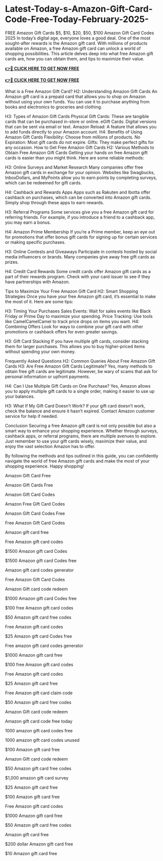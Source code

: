 # Latest-Today-s-Amazon-Gift-Card-Code-Free-Today-February-2025-

FREE Amazon Gift Cards $5, $10, $20, $50, $100 Amazon Gift Card Codes 2025
In today’s digital age, everyone loves a good deal. One of the most sought-after rewards is the Amazon gift card. With millions of products available on Amazon, a free Amazon gift card can unlock a world of shopping possibilities. This article delves deep into what free Amazon gift cards are, how you can obtain them, and tips to maximize their value.


**[👉🎁 CLICK HERE TO GET NOW FREE](https://smarttbx.com/Amazon%20Gift%20Card)**

**[👉🎁 CLICK HERE TO GET NOW FREE](https://smarttbx.com/Amazon%20Gift%20Card)**

What is a Free Amazon Gift Card?
H2: Understanding Amazon Gift Cards
An Amazon gift card is a prepaid card that allows you to shop on Amazon without using your own funds. You can use it to purchase anything from books and electronics to groceries and clothing.

H3: Types of Amazon Gift Cards
Physical Gift Cards: These are tangible cards that can be purchased in-store or online.
eGift Cards: Digital versions that can be sent via email or text.
Amazon Reload: A feature that allows you to add funds directly to your Amazon account.
H4: Benefits of Using Amazon Gift Cards
Flexibility: Choose from millions of products.
No Expiration: Most gift cards do not expire.
Gifts: They make perfect gifts for any occasion.
How to Get Free Amazon Gift Cards
H2: Various Methods to Obtain Free Amazon Gift Cards
Getting your hands on free Amazon gift cards is easier than you might think. Here are some reliable methods:

H3: Online Surveys and Market Research
Many companies offer free Amazon gift cards in exchange for your opinion. Websites like Swagbucks, InboxDollars, and MyPoints allow you to earn points by completing surveys, which can be redeemed for gift cards.

H4: Cashback and Rewards Apps
Apps such as Rakuten and Ibotta offer cashback on purchases, which can be converted into Amazon gift cards. Simply shop through these apps to earn rewards.

H3: Referral Programs
Some services give you a free Amazon gift card for referring friends. For example, if you introduce a friend to a cashback app, you may earn a bonus.

H4: Amazon Prime Membership
If you’re a Prime member, keep an eye out for promotions that offer bonus gift cards for signing up for certain services or making specific purchases.

H3: Online Contests and Giveaways
Participate in contests hosted by social media influencers or brands. Many companies give away free gift cards as prizes.

H4: Credit Card Rewards
Some credit cards offer Amazon gift cards as a part of their rewards program. Check with your card issuer to see if they have partnerships with Amazon.

Tips to Maximize Your Free Amazon Gift Card
H2: Smart Shopping Strategies
Once you have your free Amazon gift card, it’s essential to make the most of it. Here are some tips:

H3: Timing Your Purchases
Sales Events: Wait for sales events like Black Friday or Prime Day to maximize your spending.
Price Tracking: Use tools like CamelCamelCamel to track price drops on items you want.
H4: Combining Offers
Look for ways to combine your gift card with other promotions or cashback offers for even greater savings.

H3: Gift Card Stacking
If you have multiple gift cards, consider stacking them for larger purchases. This allows you to buy higher-priced items without spending your own money.

Frequently Asked Questions
H2: Common Queries About Free Amazon Gift Cards
H3: Are Free Amazon Gift Cards Legitimate?
Yes, many methods to obtain free gift cards are legitimate. However, be wary of scams that ask for personal information or upfront payments.

H4: Can I Use Multiple Gift Cards on One Purchase?
Yes, Amazon allows you to apply multiple gift cards to a single order, making it easier to use up your balances.

H3: What If My Gift Card Doesn’t Work?
If your gift card doesn’t work, check the balance and ensure it hasn’t expired. Contact Amazon customer service for help if needed.

Conclusion
Securing a free Amazon gift card is not only possible but also a smart way to enhance your shopping experience. Whether through surveys, cashback apps, or referral programs, there are multiple avenues to explore. Just remember to use your gift cards wisely, maximize their value, and enjoy the vast selection Amazon has to offer.

By following the methods and tips outlined in this guide, you can confidently navigate the world of free Amazon gift cards and make the most of your shopping experience. Happy shopping!

Amazon Gift Card Free

Amazon Gift Cards Free

Amazon Gift Card Codes

Amazon Free Gift Card Codes

Amazon Gift Card Codes Free

Free Amazon Gift Card Codes

Amazon gift card free

Free Amazon gift card codes

$1500 Amazon gift card Codes

$1500 Amazon gift card Codes free

Amazon gift card codes generator

Free Amazon Gift Card Codes

Amazon Gift card code redeem

$1000 Amazon gift card Codes free

$100 free Amazon gift card codes

$50 Amazon gift card free codes

Free Amazon gift card codes

$25 Amazon gift card Codes free

Free amazon gift card codes generator

$1000 Amazon gift card free

$100 free Amazon gift card codes

Free Amazon gift card codes

$25 Amazon gift card free

Free Amazon gift card claim code

$50 Amazon gift card free codes

Amazon Gift card code redeem

Amazon gift card code free today

1000 amazon gift card codes free

1000 amazon gift card codes unused

$100 Amazon gift card free

Amazon Gift card code redeem

$50 Amazon gift card free codes

$1,000 amazon gift card survey

$25 Amazon gift card free

$100 Amazon gift card free

Free Amazon gift card codes

$1000 Amazon gift card free

$50 Amazon gift card free codes

Amazon gift card free

$200 dollar Amazon gift card free

$10 Amazon gift card free
